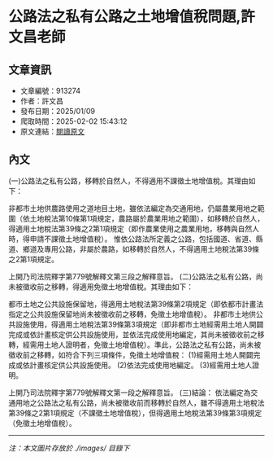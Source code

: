 # 公路法之私有公路之土地增值稅問題,許文昌老師

## 文章資訊
- 文章編號：913274
- 作者：許文昌
- 發布日期：2025/01/09
- 爬取時間：2025-02-02 15:43:12
- 原文連結：[閱讀原文](https://real-estate.get.com.tw/Columns/detail.aspx?no=913274)

## 內文
(一)公路法之私有公路，移轉於自然人，不得適用不課徵土地增值稅。其理由如下：

非都市土地供農路使用之道地目土地，雖依法編定為交通用地，仍屬農業用地之範圍（依土地稅法第10條第1項規定，農路屬於農業用地之範圍），如移轉於自然人，得適用土地稅法第39條之2第1項規定（即作農業使用之農業用地，移轉與自然人時，得申請不課徵土地增值稅）。
惟依公路法所定義之公路，包括國道、省道、縣道、鄉道及專用公路，非屬於農路，如移轉於自然人，不得適用土地稅法第39條之2第1項規定。

上開乃司法院釋字第779號解釋文第三段之解釋意旨。
(二)公路法之私有公路，尚未被徵收前之移轉，得適用免徵土地增值稅。其理由如下：

都市土地之公共設施保留地，得適用土地稅法第39條第2項規定（即依都市計畫法指定之公共設施保留地尚未被徵收前之移轉，免徵土地增值稅）。
非都市土地供公共設施使用，得適用土地稅法第39條第3項規定（即非都市土地經需用土地人開闢完成或依計畫核定供公共設施使用，並依法完成使用地編定，其尚未被徵收前之移轉，經需用土地人證明者，免徵土地增值稅）。準此，公路法之私有公路，尚未被徵收前之移轉，如符合下列三項條件，免徵土地增值稅： (1)經需用土地人開闢完成或依計畫核定供公共設施使用。 (2)依法完成使用地編定。 (3)經需用土地人證明。

上開乃司法院釋字第779號解釋文第一段之解釋意旨。
(三)結論：
依法編定為交通用地之公路法之私有公路，尚未被徵收前而移轉於自然人，雖不得適用土地稅法第39條之2第1項規定（不課徵土地增值稅），但得適用土地稅法第39條第3項規定（免徵土地增值稅）。

---
*注：本文圖片存放於 ./images/ 目錄下*
